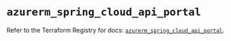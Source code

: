 # `azurerm_spring_cloud_api_portal`

Refer to the Terraform Registry for docs: [`azurerm_spring_cloud_api_portal`](https://registry.terraform.io/providers/hashicorp/azurerm/4.2.0/docs/resources/spring_cloud_api_portal).
